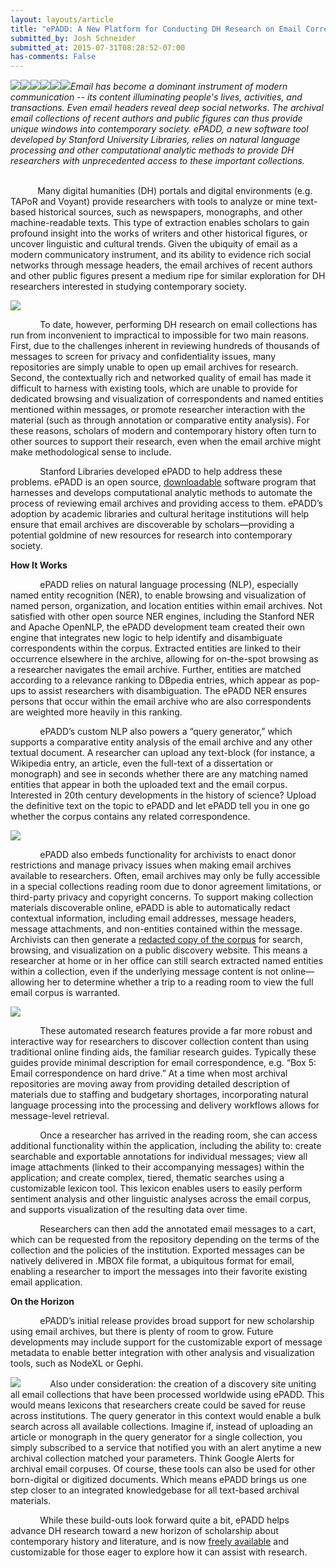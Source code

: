 ```yaml
---
layout: layouts/article
title: "ePADD: A New Platform for Conducting DH Research on Email Correspondence"
submitted_by: Josh Schneider
submitted_at: 2015-07-31T08:28:52-07:00
has-comments: False
---
```


![](https://digitalhumanities.stanford.edu/sites/g/files/sbiybj8071/f/styles/large/public/epadd%20logo%20box.png?itok=YVGwBFsT)![](https://digitalhumanities.stanford.edu/sites/g/files/sbiybj8071/f/styles/large/public/ePADD%20-%20Installed%20on%20laptop.png?itok=Cdvs3Sh8)![](https://digitalhumanities.stanford.edu/sites/g/files/sbiybj8071/f/styles/large/public/ePADD%20-%20screenshot%20showing%20visualization%20of%20volume%20from%20particular%20correspondents%20over%20time.png?itok=cKh1eiHj)![](https://digitalhumanities.stanford.edu/sites/g/files/sbiybj8071/f/styles/large/public/Collection%20Detail.PNG?itok=uN_MhZsC)![](https://digitalhumanities.stanford.edu/sites/g/files/sbiybj8071/f/styles/large/public/ePADD%20-%20screenshot%20showing%20the%20interface%20for%20browsing%20image%20attachments.png?itok=LIhV2pBD)![](/sites/g/files/sbiybj8071/f/epadd%20logo%20box.png?itok=ga2St1-H)*Email has become a dominant instrument of modern communication -- its content illuminating people's lives, activities, and transactions. Even email headers reveal deep social networks. The archival email collections of recent authors and public figures can thus provide unique windows into contemporary society. ePADD, a new software tool developed by Stanford University Libraries, relies on natural language processing and other computational analytic methods to provide DH researchers with unprecedented access to these important collections.*



             
           Many digital humanities (DH) portals and digital environments (e.g. TAPoR and Voyant) provide researchers with tools to analyze or mine text-based historical sources, such as newspapers, monographs, and other machine-readable texts. This type of extraction enables scholars to gain profound insight into the works of writers and other historical figures, or uncover linguistic and cultural trends. Given the ubiquity of email as a modern communicatory instrument, and its ability to evidence rich social networks through message headers, the email archives of recent authors and other public figures present a medium ripe for similar exploration for DH researchers interested in studying contemporary society.


![](/sites/g/files/sbiybj8071/f/ePADD%20-%20Installed%20on%20laptop.png?itok=mmPCf0lf)


            To date, however, performing DH research on email collections has run from inconvenient to impractical to impossible for two main reasons. First, due to the challenges inherent in reviewing hundreds of thousands of messages to screen for privacy and confidentiality issues, many repositories are simply unable to open up email archives for research. Second, the contextually rich and networked quality of email has made it difficult to harness with existing tools, which are unable to provide for dedicated browsing and visualization of correspondents and named entities mentioned within messages, or promote researcher interaction with the material (such as through annotation or comparative entity analysis). For these reasons, scholars of modern and contemporary history often turn to other sources to support their research, even when the email archive might make methodological sense to include.


            Stanford Libraries developed ePADD to help address these problems. ePADD is an open source, [downloadable](https://library.stanford.edu/projects/epadd) software program that harnesses and develops computational analytic methods to automate the process of reviewing email archives and providing access to them. ePADD’s adoption by academic libraries and cultural heritage institutions will help ensure that email archives are discoverable by scholars—providing a potential goldmine of new resources for research into contemporary society.


**How It Works**


            ePADD relies on natural language processing (NLP), especially named entity recognition (NER), to enable browsing and visualization of named person, organization, and location entities within email archives. Not satisfied with other open source NER engines, including the Stanford NER and Apache OpenNLP, the ePADD development team created their own engine that integrates new logic to help identify and disambiguate correspondents within the corpus. Extracted entities are linked to their occurrence elsewhere in the archive, allowing for on-the-spot browsing as a researcher navigates the email archive. Further, entities are matched according to a relevance ranking to DBpedia entries, which appear as pop-ups to assist researchers with disambiguation. The ePADD NER ensures persons that occur within the email archive who are also correspondents are weighted more heavily in this ranking.


            ePADD’s custom NLP also powers a “query generator,” which supports a comparative entity analysis of the email archive and any other textual document. A researcher can upload any text-block (for instance, a Wikipedia entry, an article, even the full-text of a dissertation or monograph) and see in seconds whether there are any matching named entities that appear in both the uploaded text and the email corpus. Interested in 20th century developments in the history of science? Upload the definitive text on the topic to ePADD and let ePADD tell you in one go whether the corpus contains any related correspondence.            


![](/sites/g/files/sbiybj8071/f/ePADD%20-%20screenshot%20showing%20visualization%20of%20volume%20from%20particular%20correspondents%20over%20time.png?itok=HPJzqK5j)


            ePADD also embeds functionality for archivists to enact donor restrictions and manage privacy issues when making email archives available to researchers. Often, email archives may only be fully accessible in a special collections reading room due to donor agreement limitations, or third-party privacy and copyright concerns. To support making collection materials discoverable online, ePADD is able to automatically redact contextual information, including email addresses, message headers, message attachments, and non-entities contained within the message. Archivists can then generate a [redacted copy of the corpus](http://epadd.stanford.edu/epadd/collections) for search, browsing, and visualization on a public discovery website. This means a researcher at home or in her office can still search extracted named entities within a collection, even if the underlying message content is not online—allowing her to determine whether a trip to a reading room to view the full email corpus is warranted.


![](/sites/g/files/sbiybj8071/f/Collection%20Detail.PNG?itok=tl77GKXa)


            These automated research features provide a far more robust and interactive way for researchers to discover collection content than using traditional online finding aids, the familiar research guides. Typically these guides provide minimal description for email correspondence, e.g. “Box 5: Email correspondence on hard drive.” At a time when most archival repositories are moving away from providing detailed description of materials due to staffing and budgetary shortages, incorporating natural language processing into the processing and delivery workflows allows for message-level retrieval.


            Once a researcher has arrived in the reading room, she can access additional functionality within the application, including the ability to: create searchable and exportable annotations for individual messages; view all image attachments (linked to their accompanying messages) within the application; and create complex, tiered, thematic searches using a customizable lexicon tool. This lexicon enables users to easily perform sentiment analysis and other linguistic analyses across the email corpus, and supports visualization of the resulting data over time.


            Researchers can then add the annotated email messages to a cart, which can be requested from the repository depending on the terms of the collection and the policies of the institution. Exported messages can be natively delivered in .MBOX file format, a ubiquitous format for email, enabling a researcher to import the messages into their favorite existing email application.


**On the Horizon**


            ePADD’s initial release provides broad support for new scholarship using email archives, but there is plenty of room to grow. Future developments may include support for the customizable export of message metadata to enable better integration with other analysis and visualization tools, such as NodeXL or Gephi.


![](/sites/g/files/sbiybj8071/f/ePADD%20-%20screenshot%20showing%20the%20interface%20for%20browsing%20image%20attachments.png?itok=s6Zya6nV)            Also under consideration: the creation of a discovery site uniting all email collections that have been processed worldwide using ePADD. This would means lexicons that researchers create could be saved for reuse across institutions. The query generator in this context would enable a bulk search across all available collections. Imagine if, instead of uploading an article or monograph in the query generator for a single collection, you simply subscribed to a service that notified you with an alert anytime a new archival collection matched your parameters. Think Google Alerts for archival email corpuses. Of course, these tools can also be used for other born-digital or digitized documents. Which means ePADD brings us one step closer to an integrated knowledgebase for all text-based archival materials.


            While these build-outs look forward quite a bit, ePADD helps advance DH research toward a new horizon of scholarship about contemporary history and literature, and is now [freely available](https://library.stanford.edu/projects/epadd) and customizable for those eager to explore how it can assist with research.


 